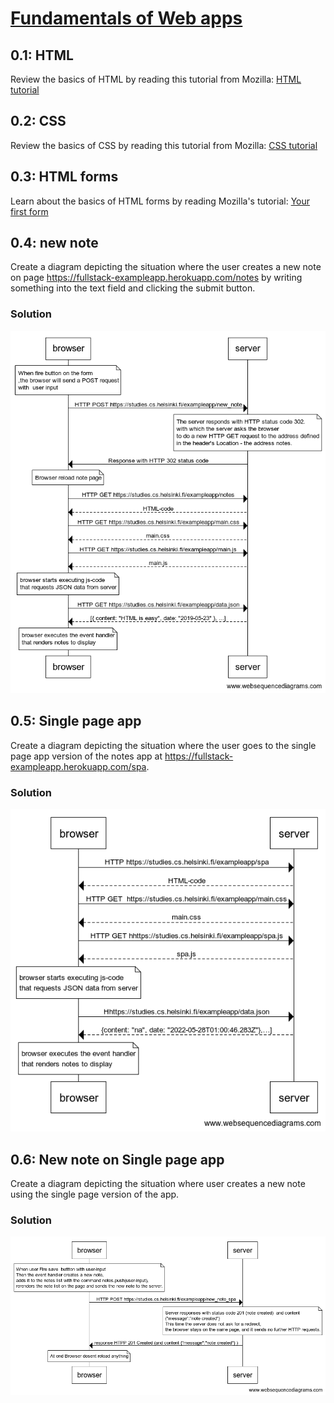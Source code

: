 # [Fundamentals of Web apps](https://fullstackopen.com/en/part0/fundamentals_of_web_apps)

## 0.1: HTML

Review the basics of HTML by reading this tutorial from Mozilla: [HTML tutorial](https://developer.mozilla.org/en-US/docs/Learn/Getting_started_with_the_web/HTML_basics)

## 0.2: CSS

Review the basics of CSS by reading this tutorial from Mozilla: [CSS tutorial](https://developer.mozilla.org/en-US/docs/Learn/Getting_started_with_the_web/CSS_basics)

## 0.3: HTML forms

Learn about the basics of HTML forms by reading Mozilla's tutorial: [Your first form](https://developer.mozilla.org/en-US/docs/Learn/Forms/Your_first_form)

## 0.4: new note

Create a diagram depicting the situation where the user creates a new note on page https://fullstack-exampleapp.herokuapp.com/notes by writing something into the text field and clicking the submit button.

### Solution

![New note](part0.4.png)

## 0.5: Single page app

Create a diagram depicting the situation where the user goes to the single page app version of the notes app at https://fullstack-exampleapp.herokuapp.com/spa.

### Solution

![Single page app](part0.5.png)

## 0.6: New note on Single page app

Create a diagram depicting the situation where user creates a new note using the single page version of the app.

### Solution

![New note on Single page app](part0.6.png)